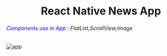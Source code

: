 <h1 style="text-align:center">React Native News App</h1>
<h6><span style="color:blue">Components use in App :</span> FlatList,ScrollView,Image</h6>

<img src="newsapp.gif" alt="app">
